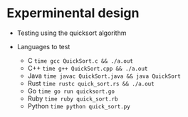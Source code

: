 # Experminental design

- Testing using the quicksort algorithm

- Languages to test
  * C
    `time gcc QuickSort.c && ./a.out`
  * C++
    `time g++ QuickSort.cpp && ./a.out`
  * Java
    `time javac QuickSort.java && java QuickSort`
  * Rust
    `time rustc quick_sort.rs && ./a.out`
  * Go
    `time go run quicksort.go`
  * Ruby
    `time ruby quick_sort.rb`
  * Python
    `time python quick_sort.py`
